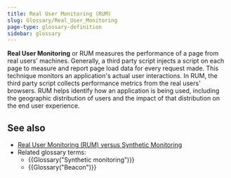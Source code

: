 ```yaml
---
title: Real User Monitoring (RUM)
slug: Glossary/Real_User_Monitoring
page-type: glossary-definition
sidebar: glossary
---
```


**Real User Monitoring** or RUM measures the performance of a page from real users' machines. Generally, a third party script injects a script on each page to measure and report page load data for every request made. This technique monitors an application's actual user interactions. In RUM, the third party script collects performance metrics from the real users' browsers. RUM helps identify how an application is being used, including the geographic distribution of users and the impact of that distribution on the end user experience.

## See also

- [Real User Monitoring (RUM) versus Synthetic Monitoring](/en-US/docs/Web/Performance/Guides/Rum-vs-Synthetic)
- Related glossary terms:
  - {{Glossary("Synthetic monitoring")}}
  - {{Glossary("Beacon")}}
